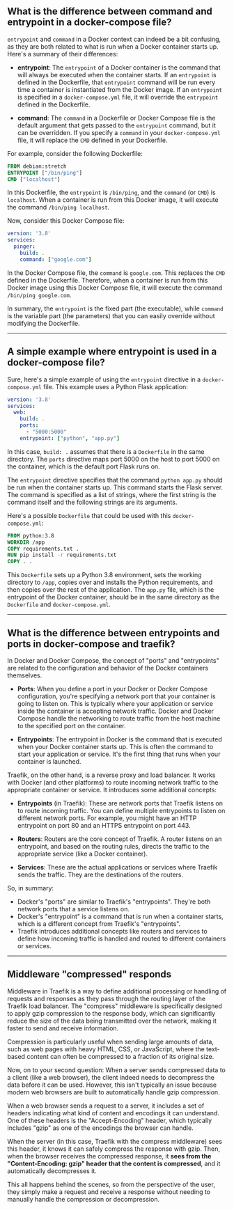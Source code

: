 ## What is the difference between command and entrypoint in a docker-compose file?

`entrypoint` and `command` in a Docker context can indeed be a bit confusing, as they are both related to what is run when a Docker container starts up. Here's a summary of their differences:

- **entrypoint**: The `entrypoint` of a Docker container is the command that will always be executed when the container starts. If an `entrypoint` is defined in the Dockerfile, that `entrypoint` command will be run every time a container is instantiated from the Docker image. If an `entrypoint` is specified in a `docker-compose.yml` file, it will override the `entrypoint` defined in the Dockerfile.

- **command**: The `command` in a Dockerfile or Docker Compose file is the default argument that gets passed to the `entrypoint` command, but it can be overridden. If you specify a `command` in your `docker-compose.yml` file, it will replace the `CMD` defined in your Dockerfile.

For example, consider the following Dockerfile:

```dockerfile
FROM debian:stretch
ENTRYPOINT ["/bin/ping"]
CMD ["localhost"]
```

In this Dockerfile, the `entrypoint` is `/bin/ping`, and the `command` (or `CMD`) is `localhost`. When a container is run from this Docker image, it will execute the command `/bin/ping localhost`.

Now, consider this Docker Compose file:

```yaml
version: '3.8'
services:
  pinger:
    build: .
    command: ["google.com"]
```

In the Docker Compose file, the `command` is `google.com`. This replaces the `CMD` defined in the Dockerfile. Therefore, when a container is run from this Docker image using this Docker Compose file, it will execute the command `/bin/ping google.com`.

In summary, the `entrypoint` is the fixed part (the executable), while `command` is the variable part (the parameters) that you can easily override without modifying the Dockerfile.

***

## A simple example where entrypoint is used in a docker-compose file?

Sure, here's a simple example of using the `entrypoint` directive in a `docker-compose.yml` file. This example uses a Python Flask application:

```yaml
version: '3.8'
services:
  web:
    build: .
    ports:
      - "5000:5000"
    entrypoint: ["python", "app.py"]
```

In this case, `build: .` assumes that there is a `Dockerfile` in the same directory. The `ports` directive maps port 5000 on the host to port 5000 on the container, which is the default port Flask runs on.

The `entrypoint` directive specifies that the command `python app.py` should be run when the container starts up. This command starts the Flask server. The command is specified as a list of strings, where the first string is the command itself and the following strings are its arguments.

Here's a possible `Dockerfile` that could be used with this `docker-compose.yml`:

```dockerfile
FROM python:3.8
WORKDIR /app
COPY requirements.txt .
RUN pip install -r requirements.txt
COPY . .
```

This `Dockerfile` sets up a Python 3.8 environment, sets the working directory to `/app`, copies over and installs the Python requirements, and then copies over the rest of the application. The `app.py` file, which is the entrypoint of the Docker container, should be in the same directory as the `Dockerfile` and `docker-compose.yml`.

***

## What is the difference between entrypoints and ports in docker-compose and traefik?

In Docker and Docker Compose, the concept of "ports" and "entrypoints" are related to the configuration and behavior of the Docker containers themselves.

- **Ports**: When you define a port in your Docker or Docker Compose configuration, you're specifying a network port that your container is going to listen on. This is typically where your application or service inside the container is accepting network traffic. Docker and Docker Compose handle the networking to route traffic from the host machine to the specified port on the container.

- **Entrypoints**: The entrypoint in Docker is the command that is executed when your Docker container starts up. This is often the command to start your application or service. It's the first thing that runs when your container is launched.

Traefik, on the other hand, is a reverse proxy and load balancer. It works with Docker (and other platforms) to route incoming network traffic to the appropriate container or service. It introduces some additional concepts:

- **Entrypoints** (in Traefik): These are network ports that Traefik listens on to route incoming traffic. You can define multiple entrypoints to listen on different network ports. For example, you might have an HTTP entrypoint on port 80 and an HTTPS entrypoint on port 443.

- **Routers**: Routers are the core concept of Traefik. A router listens on an entrypoint, and based on the routing rules, directs the traffic to the appropriate service (like a Docker container).

- **Services**: These are the actual applications or services where Traefik sends the traffic. They are the destinations of the routers.

So, in summary:

- Docker's "ports" are similar to Traefik's "entrypoints". They're both network ports that a service listens on.
- Docker's "entrypoint" is a command that is run when a container starts, which is a different concept from Traefik's "entrypoints".
- Traefik introduces additional concepts like routers and services to define how incoming traffic is handled and routed to different containers or services.

***

## Middleware "compressed" responds

Middleware in Traefik is a way to define additional processing or handling of requests and responses as they pass through 
the routing layer of the Traefik load balancer. The "compress" middleware is specifically designed to apply gzip compression 
to the response body, which can significantly reduce the size of the data being transmitted over the network, making it 
faster to send and receive information.

Compression is particularly useful when sending large amounts of data, such as web pages with heavy HTML, CSS, or JavaScript,
where the text-based content can often be compressed to a fraction of its original size.

Now, on to your second question: When a server sends compressed data to a client (like a web browser), the client indeed 
needs to decompress the data before it can be used. However, this isn't typically an issue because modern web browsers 
are built to automatically handle gzip compression.

When a web browser sends a request to a server, it includes a set of headers indicating what kind of content and encodings 
it can understand. One of these headers is the "Accept-Encoding" header, which typically includes "gzip" as one of the encodings the browser can handle.

When the server (in this case, Traefik with the compress middleware) sees this header, it knows it can safely compress the 
response with gzip. Then, when the browser receives the compressed response, it **sees from the "Content-Encoding: gzip" 
header that the content is compressed**, and it automatically decompresses it.

This all happens behind the scenes, so from the perspective of the user, they simply make a request and receive a response 
without needing to manually handle the compression or decompression.